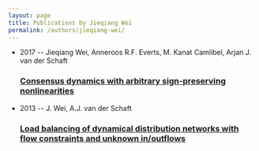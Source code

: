 ```yaml
---
layout: page
title: Publications by Jieqiang Wei
permalink: /authors/jieqiang-wei/
---
```


<ul class="post-list">
<li><span class='post-meta'>2017 -- Jieqiang Wei, Anneroos R.F. Everts, M. Kanat Camlibel, Arjan J. van der Schaft</span><h3><a class='post-link' href='../../consensus-dynamics-with-arbitrary-sign-preserving-nonlinearities'>Consensus dynamics with arbitrary sign-preserving nonlinearities</a></h3></li>
<li><span class='post-meta'>2013 -- J. Wei, A.J. van der Schaft</span><h3><a class='post-link' href='../../load-balancing-of-dynamical-distribution-networks-with-flow-constraints-and-unknown-in-outflows'>Load balancing of dynamical distribution networks with flow constraints and unknown in/outflows</a></h3></li>

</ul>
